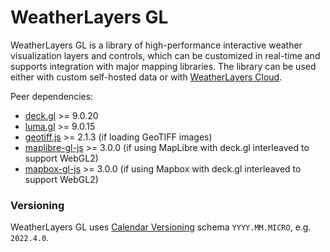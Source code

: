 # WeatherLayers GL

WeatherLayers GL is a library of high-performance interactive weather visualization layers and controls, which can be customized in real-time and supports integration with major mapping libraries. The library can be used either with custom self-hosted data or with [WeatherLayers Cloud](../weatherlayers-cloud/).

Peer dependencies:

* [deck.gl](https://deck.gl) >= 9.0.20
* [luma.gl](https://luma.gl/) >= 9.0.15
* [geotiff.js](https://github.com/geotiffjs/geotiff.js/) >= 2.1.3 (if loading GeoTIFF images)
* [maplibre-gl-js](https://github.com/maplibre/maplibre-gl-js) >= 3.0.0 (if using MapLibre with deck.gl interleaved to support WebGL2)
* [mapbox-gl-js](https://github.com/mapbox/mapbox-gl-js) >= 3.0.0 (if using Mapbox with deck.gl interleaved to support WebGL2)

### Versioning

WeatherLayers GL uses [Calendar Versioning](https://calver.org/) schema `YYYY.MM.MICRO`, e.g. `2022.4.0`.
